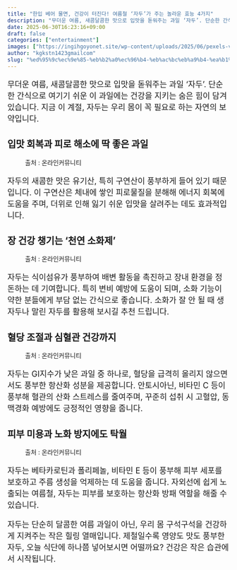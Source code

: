 ```yaml
---
title: "한입 베어 물면, 건강이 터진다! 여름철 ‘자두’가 주는 놀라운 효능 4가지"
description: "무더운 여름, 새콤달콤한 맛으로 입맛을 돋워주는 과일 ‘자두’. 단순한 간식으로 여기기 쉬운 이 과일에는 건강을 지키는 숨은 힘이 담겨 있습니다. 지금 이 계절, 자두는 우리 몸이 꼭 필요로 하는 자연의 보약입니다."
date: 2025-06-30T16:23:16+09:00
draft: false
categories: ["entertainment"]
images: ["https://ingihgoyonet.site/wp-content/uploads/2025/06/pexels-vector-box-2153532131-32769158-1024x635.jpg", "https://ingihgoyonet.site/wp-content/uploads/2025/06/pexels-solodsha-9009820-768x1024.jpg", "https://ingihgoyonet.site/wp-content/uploads/2025/06/pexels-polina-tankilevitch-4828540-1024x683.jpg", "https://ingihgoyonet.site/wp-content/uploads/2025/06/pexels-shiny-diamond-3373716-683x1024.jpg"]
author: "kgkstn1423gmailcom"
slug: "%ed%95%9c%ec%9e%85-%eb%b2%a0%ec%96%b4-%eb%ac%bc%eb%a9%b4-%ea%b1%b4%ea%b0%95%ec%9d%b4-%ed%84%b0%ec%a7%84%eb%8b%a4-%ec%97%ac%eb%a6%84%ec%b2%a0-%ec%9e%90%eb%91%90%ea%b0%80-%ec%a3%bc"
---
```


<p style="font-size:18px">무더운 여름, 새콤달콤한 맛으로 입맛을 돋워주는 과일 ‘자두’. 단순한 간식으로 여기기 쉬운 이 과일에는 건강을 지키는 숨은 힘이 담겨 있습니다. 지금 이 계절, 자두는 우리 몸이 꼭 필요로 하는 자연의 보약입니다.</p> <h2 >입맛 회복과 피로 해소에 딱 좋은 과일</h2> <figure ><img src="https://ingihgoyonet.site/wp-content/uploads/2025/06/pexels-vector-box-2153532131-32769158-1024x635.jpg" alt="" style="aspect-ratio:16/9;object-fit:cover"/><figcaption >출처 : 온라인커뮤니티</figcaption></figure> <p style="font-size:18px">자두의 새콤한 맛은 유기산, 특히 구연산이 풍부하게 들어 있기 때문입니다. 이 구연산은 체내에 쌓인 피로물질을 분해해 에너지 회복에 도움을 주며, 더위로 인해 잃기 쉬운 입맛을 살려주는 데도 효과적입니다.</p> <h2 >장 건강 챙기는 ‘천연 소화제’</h2> <figure ><img src="https://ingihgoyonet.site/wp-content/uploads/2025/06/pexels-solodsha-9009820-768x1024.jpg" alt="" style="aspect-ratio:16/9;object-fit:cover"/><figcaption >출처 : 온라인커뮤니티</figcaption></figure> <p style="font-size:18px">자두는 식이섬유가 풍부하여 배변 활동을 촉진하고 장내 환경을 정돈하는 데 기여합니다. 특히 변비 예방에 도움이 되며, 소화 기능이 약한 분들에게 부담 없는 간식으로 좋습니다. 소화가 잘 안 될 때 생자두나 말린 자두를 활용해 보시길 추천 드립니다.</p> <h2 >혈당 조절과 심혈관 건강까지</h2> <figure ><img src="https://ingihgoyonet.site/wp-content/uploads/2025/06/pexels-polina-tankilevitch-4828540-1024x683.jpg" alt="" style="aspect-ratio:16/9;object-fit:cover"/><figcaption >출처 : 온라인커뮤니티</figcaption></figure> <p style="font-size:18px">자두는 GI지수가 낮은 과일 중 하나로, 혈당을 급격히 올리지 않으면서도 풍부한 항산화 성분을 제공합니다. 안토시아닌, 비타민 C 등이 풍부해 혈관의 산화 스트레스를 줄여주며, 꾸준히 섭취 시 고혈압, 동맥경화 예방에도 긍정적인 영향을 줍니다.</p> <h2 >피부 미용과 노화 방지에도 탁월</h2> <figure ><img src="https://ingihgoyonet.site/wp-content/uploads/2025/06/pexels-shiny-diamond-3373716-683x1024.jpg" alt="" style="aspect-ratio:16/9;object-fit:cover"/><figcaption >출처 : 온라인커뮤니티</figcaption></figure> <p style="font-size:18px">자두는 베타카로틴과 폴리페놀, 비타민 E 등이 풍부해 피부 세포를 보호하고 주름 생성을 억제하는 데 도움을 줍니다. 자외선에 쉽게 노출되는 여름철, 자두는 피부를 보호하는 항산화 방패 역할을 해줄 수 있습니다.</p> <p style="font-size:18px">자두는 단순히 달콤한 여름 과일이 아닌, 우리 몸 구석구석을 건강하게 지켜주는 작은 힐링 열매입니다. 제철일수록 영양도 맛도 풍부한 자두, 오늘 식단에 하나쯤 넣어보시면 어떨까요? 건강은 작은 습관에서 시작됩니다.</p>
